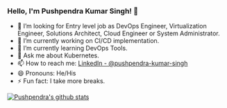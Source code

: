 ### Hello, I'm Pushpendra Kumar Singh! 👋


- 🤔 I’m looking for Entry level job as DevOps Engineer, Virtualization Engineer, Solutions Architect, Cloud Engineer or System Administrator.
- 🔭 I’m currently working on CI/CD implementation. 
- 🌱 I’m currently learning DevOps Tools. 
- 💬 Ask me about Kubernetes.
- 📫 How to reach me: [LinkedIn - @pushpendra-kumar-singh](https://www.linkedin.com/in/pushpendra-kumar-singh/)
- 😄 Pronouns: He/His
- ⚡ Fun fact: I take more breaks.

[![Pushpendra's github stats](https://github-readme-stats.vercel.app/api?username=kr-pushpendra)](https://github.com/kr-pushpendra/github-readme-stats)

<!-- [![Top Langs](https://github-readme-stats.vercel.app/api/top-langs/?username=kr-pushpendra)](https://github.com/kr-pushpendra/github-readme-stats) -->
